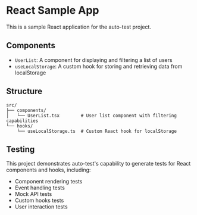 # React Sample App

This is a sample React application for the auto-test project.

## Components

- `UserList`: A component for displaying and filtering a list of users
- `useLocalStorage`: A custom hook for storing and retrieving data from localStorage

## Structure

```
src/
├── components/
│   └── UserList.tsx        # User list component with filtering capabilities
└── hooks/
    └── useLocalStorage.ts  # Custom React hook for localStorage
```

## Testing

This project demonstrates auto-test's capability to generate tests for React components and hooks, including:

- Component rendering tests
- Event handling tests
- Mock API tests
- Custom hooks tests
- User interaction tests
